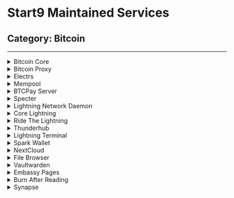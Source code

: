 # Start9 Maintained Services 

## Category: Bitcoin
---

</details><details> <summary>Bitcoin Core</summary>

<sup>[repo]: [bitcoind-wrapper](https://github.com/Start9Labs/bitcoind-wrapper)</sup>  
<sup>[service owner]: Aiden McClelland</sup>  
<sup>[category]: Bitcoin</sup>


</details><details> <summary>Bitcoin Proxy</summary>

<sup>[repo]: [bitcoind-wrapper](https://github.com/Start9Labs/bitcoind-wrapper)</sup>  
<sup>[service owner]: Aiden McClelland</sup>  
<sup>[category]: Bitcoin</sup>


</details><details> <summary>Electrs</summary>

<sup>[repo]: [bitcoind-wrapper](https://github.com/Start9Labs/bitcoind-wrapper)</sup>  
<sup>[service owner]: Aiden McClelland</sup>  
<sup>[category]: Bitcoin</sup>

  
</details><details> <summary>Mempool</summary>

<sup>[repo]: [bitcoind-wrapper](https://github.com/Start9Labs/bitcoind-wrapper)</sup>  
<sup>[service owner]: Aiden McClelland</sup>  
<sup>[category]: Bitcoin</sup>

  
</details><details> <summary>BTCPay Server</summary>

<sup>[repo]: [bitcoind-wrapper](https://github.com/Start9Labs/bitcoind-wrapper)</sup>  
<sup>[service owner]: Aiden McClelland</sup>  
<sup>[category]: Bitcoin</sup>


</details><details> <summary>Specter</summary>

<sup>[repo]: [bitcoind-wrapper](https://github.com/Start9Labs/bitcoind-wrapper)</sup>  
<sup>[service owner]: Aiden McClelland</sup>  
<sup>[category]: Bitcoin</sup>


---
## Category: Lightning
---
</details><details> <summary>Lightning Network Daemon</summary>

<sup>[repo]: [bitcoind-wrapper](https://github.com/Start9Labs/bitcoind-wrapper)</sup>  
<sup>[service owner]: Aiden McClelland</sup>  
<sup>[category]: Lightning</sup>

  
</details><details> <summary>Core Lightning</summary>

<sup>[repo]: [bitcoind-wrapper](https://github.com/Start9Labs/bitcoind-wrapper)</sup>  
<sup>[service owner]: Aiden McClelland</sup>  
<sup>[category]: Lightning</sup>

  
</details><details> <summary>Ride The Lightning</summary>

<sup>[repo]: [bitcoind-wrapper](https://github.com/Start9Labs/bitcoind-wrapper)</sup>  
<sup>[service owner]: Aiden McClelland</sup>  
<sup>[category]: Lightning</sup>

  
</details><details> <summary>Thunderhub</summary>

<sup>[repo]: [bitcoind-wrapper](https://github.com/Start9Labs/bitcoind-wrapper)</sup>  
<sup>[service owner]: Aiden McClelland</sup>  
<sup>[category]: Lightning</sup>
  
  
</details><details> <summary>Lightning Terminal</summary>

<sup>[repo]: [bitcoind-wrapper](https://github.com/Start9Labs/bitcoind-wrapper)</sup>  
<sup>[service owner]: Aiden McClelland</sup>  
<sup>[category]: Lightning</sup>

 
</details><details> <summary>Spark Wallet</summary>

<sup>[repo]: [bitcoind-wrapper](https://github.com/Start9Labs/bitcoind-wrapper)</sup>  
<sup>[service owner]: Aiden McClelland</sup>  
<sup>[category]: Lightning</sup>


## Category: Data
---
</details><details> <summary>NextCloud</summary>

<sup>[repo]: [bitcoind-wrapper](https://github.com/Start9Labs/bitcoind-wrapper)</sup>  
<sup>[service owner]: Aiden McClelland</sup>  
<sup>[category]: Data</sup>

 
</details><details> <summary>File Browser</summary>

<sup>[repo]: [bitcoind-wrapper](https://github.com/Start9Labs/bitcoind-wrapper)</sup>  
<sup>[service owner]: Aiden McClelland</sup>  
<sup>[category]: Data</sup>

 
</details><details> <summary>Vaultwarden</summary>

<sup>[repo]: [bitcoind-wrapper](https://github.com/Start9Labs/bitcoind-wrapper)</sup>  
<sup>[service owner]: Aiden McClelland</sup>  
<sup>[category]: Data</sup>

 
</details><details> <summary>Embassy Pages</summary>

<sup>[repo]: [bitcoind-wrapper](https://github.com/Start9Labs/bitcoind-wrapper)</sup>  
<sup>[service owner]: Aiden McClelland</sup>  
<sup>[category]: Data</sup>

 
</details><details> <summary>Burn After Reading</summary>

<sup>[repo]: [bitcoind-wrapper](https://github.com/Start9Labs/bitcoind-wrapper)</sup>  
<sup>[service owner]: Aiden McClelland</sup>  
<sup>[category]: Data</sup>

 
</details><details> <summary>Synapse</summary>

<sup>[repo]: [bitcoind-wrapper](https://github.com/Start9Labs/bitcoind-wrapper)</sup>  
<sup>[service owner]: Aiden McClelland</sup>  
<sup>[category]: Data</sup>


